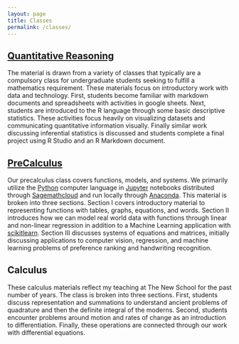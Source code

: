 ```yaml
---
layout: page
title: Classes
permalink: /classes/
---
```


## [Quantitative Reasoning](https://dubmathematics.github.io/DubMathematics/QR/)


The material is drawn from a variety of classes that typically are a compulsory class for undergraduate students seeking to fulfill a mathematics requirement.
These materials focus on introductory work with data and technology.  First, students become familiar with markdown documents and spreadsheets with activities in
google sheets.  Next, students are introduced to the R language through some basic descriptive statistics.  These activities focus heavily on visualizing
datasets and communicating quantitative information visually.  Finally similar work discussing inferential statistics is discussed and students complete a final
project using R Studio and an R Markdown document.  

## [PreCalculus](https://dubmathematics.github.io/DubMathematics/PreCalculus/)



Our precalculus class covers functions, models, and systems.  We primarily utilize the [Python]() computer language in [Jupyter]() notebooks distributed
through [Sagemathcloud]() and run locally through [Anaconda]().  This material is broken into three sections.  Section I covers introductory material to representing 
functions with tables, graphs, equations, and words.  Section II introduces how we can model real world data with functions through linear and
non-linear regression in addition to a Machine Learning application with [scikitlearn]().  Section III discusses systems of equations and matrices,
initially discussing applications to computer vision, regression, and machine learning problems of preference ranking and handwriting recognition.

## Calculus


These calculus materials reflect my teaching at The New School for the past number of years.  The class is broken into three sections.
First, students discuss representation and summations to understand ancient problems of quadrature and then the definite integral of the moderns.
Second, students encounter problems around motion and rates of change as an introduction to differentiation.  Finally, these operations are connected
through our work with differential equations.
